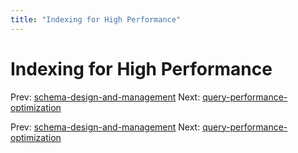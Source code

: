 ```yaml
---
title: "Indexing for High Performance"
---
```


# Indexing for High Performance

Prev: [schema-design-and-management](schema-design-and-management.md)
Next: [query-performance-optimization](query-performance-optimization.md)

Prev: [schema-design-and-management](schema-design-and-management.md)
Next: [query-performance-optimization](query-performance-optimization.md)
